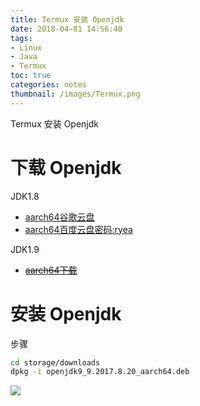 ```yaml
---
title: Termux 安装 Openjdk
date: 2018-04-01 14:56:40
tags:
- Linux
- Java
- Termux
toc: true
categories: notes
thumbnail: /images/Termux.png
---
```

Termux 安装 Openjdk
<!--more-->
# 下载 Openjdk
JDK1.8
- [aarch64谷歌云盘](https://drive.google.com/file/d/1PdNqmLrhFlBoRlpCW-mC6CHbVS_Lva9D/view?usp=drivesdk)
- [aarch64百度云盘密码:ryea](https://pan.baidu.com/s/14T-2L2j3gZaxfbwkZxJxqg)

JDK1.9
- ~~[aarch64下载](https://mega.nz/#!aZgwVQpD!o8qNcQmObEEKn7qb5MZaDKbT3PUCAoCLwbHtAjDIKho)~~

# 安装 Openjdk
步骤
```sh
cd storage/downloads
dpkg -i openjdk9_9.2017.8.20_aarch64.deb
```
![](https://s1.ax1x.com/2018/04/01/9zmkW9.png)
